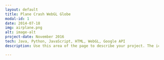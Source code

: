 ```yaml
---
layout: default
title: Plane Crash WebGL Globe
modal-id: 1
date: 2014-07-18
img: airplane.png
alt: image-alt
project-date: November 2016
tech: Java, Python, JavaScript, HTML, WebGL, Google API
description: Use this area of the page to describe your project. The icon above is part of a free icon set by <a href="https://sellfy.com/p/8Q9P/jV3VZ/" target="_blank">Flat Icons</a>. On their website, you can download their free set with 16 icons, or you can purchase the entire set with 146 icons for only $12!

---
```

